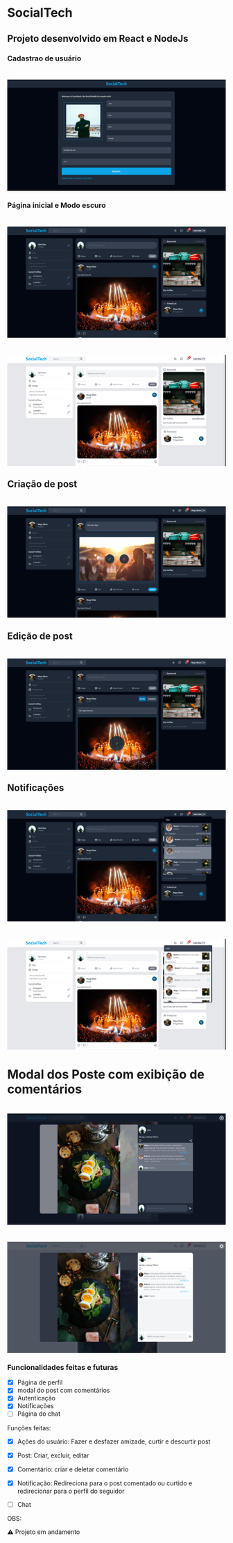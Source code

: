 # SocialTech

## Projeto desenvolvido em React e NodeJs


### Cadastrao de usuário

<h1>
    <img src="demo/register.png" align="center" />
</h1>


### Página inicial e Modo escuro

<h1>
    <img src="demo/home.png" align="center" />
</h1>


<h1>
    <img src="demo/light-mode.png" align="center" />
</h1>

## Criação de post

<h1>
    <img src="demo/create-post.png" align="center" />
</h1>


## Edição de post

<h1>
    <img src="demo/edit-post.png" align="center" />
</h1>

## Notificações
<h1>
    <img src="demo/widget-notification.png" align="center" />
</h1>

<h1>
    <img src="demo/notification-light-mode.png" align="center" />
</h1>


# Modal dos Poste com exibição de comentários

<h1>
    <img src="demo/modal-post.png" align="center" />
</h1>

<h1>
    <img src="demo/modal-post-light.png" align="center" />
</h1>


### **Funcionalidades feitas e futuras**

- [x] Página de perfil
- [x] modal do post com comentários
- [x] Autenticação
- [x] Notificações
- [ ] Página do chat

Funções feitas:

- [x] Ações do usuário:
Fazer e desfazer amizade, curtir e descurtir post

- [x] Post:
Criar, excluir, editar

- [x] Comentário:
criar e deletar comentário

- [x] Notificação:
Redireciona para o post comentado ou curtido e redirecionar para o perfil do seguidor

- [ ] Chat


OBS: 

:warning: Projeto em andamento 
